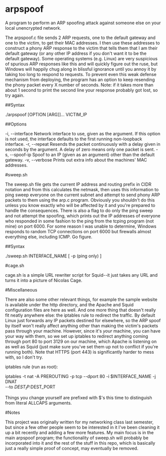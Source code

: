 arpspoof
========

A program to perform an ARP spoofing attack against someone else on your local unencrypted network.

The arpspoof.c file sends 2 ARP requests, one to the default gateway and one to the victim, to get their MAC addresses. I then use these addresses to construct a phony ARP response to the victim that tells them that I am their default gateway (or any other IP address if you don't want it to be the default gateway). Some operating systems (e.g. Linux) are very suspicious of spurious ARP responses like this and will quickly figure out the ruse, but Windows will happily chug along in blissful ignorance until you annoy it by taking too long to respond to requests. To prevent even this weak defense mechanism from deploying, the program has an option to keep resending the phony packet every X number of seconds. Note: if it takes more than about 1 second to print the second line your response probably got lost, so try again.

##Syntax

./arpspoof [OPTION [ARG]]... VICTIM_IP

##Options

-i, --interface		Network interface to use, given as the argument. If this option is not used, the interface defaults to the first running non-loopback interface.
-r, --repeat		Resends the packet continuously with a delay given in seconds by the argument. A delay of zero means only one packet is sent.
-s, --spoof-ip		Spoof to an IP (given as an argument) other than the default gateway.
-v, --verbose		Prints out extra info about the machines' MAC addresses.

#sweep.sh

The sweep.sh file gets the current IP address and routing prefix in CIDR
notation and from this calculates the netmask, then uses this information to
ping sweep everyone on the current subnet and attempt to send phony ARP packets
to them using the arp.c program. Obviously you shouldn't do this unless you know
exactly who will be affected by it and you're prepared to handle the
consequences. There is also a flag to do only the ping sweep and not attempt the
spoofing, which prints out the IP addresses of everyone who responded in some
fashion to the ping from the tcping program (not mine) on port 6000. For some
reason I was unable to determine, Windows responds to random TCP connections on
port 6000 but firewalls almost everything else, including ICMP. Go figure.

##Syntax

./sweep.sh INTERFACE_NAME [ -p (ping only) ]

#cage.sh

cage.sh is a simple URL rewriter script for Squid--it just takes any URL and
turns it into a picture of Nicolas Cage.

#Miscellaneous

There are also some other relevant things, for example the sample website is
available under the http directory, and the Apache and Squid configuration files
are here as well. And one more thing that doesn't really fit neatly anywhere
else: the iptables rule to redirect the traffic. By default Linux just forwards
any IP packets destined for elsewhere, so the ARP spoof by itself won't really
affect anything other than making the victim's packets pass through your
machine. However, since it's *your* machine, you can have your way with them, so
we set up iptables to redirect anything coming through port 80 to port 3129 on
our machine, which Apache is listening on as well as Squid (just make sure
you've set them up not to conflict if you're running both). Note that HTTPS
(port 443) is significantly harder to mess with, so I don't try.

iptables rule (run as root):

iptables -t nat -A PREROUTING -p tcp --dport 80 -i $INTERFACE_NAME -j DNAT \
--to $DEST_IP:$DEST_PORT

Things you change yourself are prefixed with $'s this time to distinguish from
literal ALLCAPS arguments.

#Notes

This project was originally written for my networking class last semester, but
since a few other people seem to be interested in it I've been cleaning it up a
bit recently and adding a few more features. My main focus is in the main
arpspoof program; the functionality of sweep.sh will probably be incorporated
into it and the rest of the stuff in this repo, which is basically just a really
simple proof of concept, may eventually be removed.

